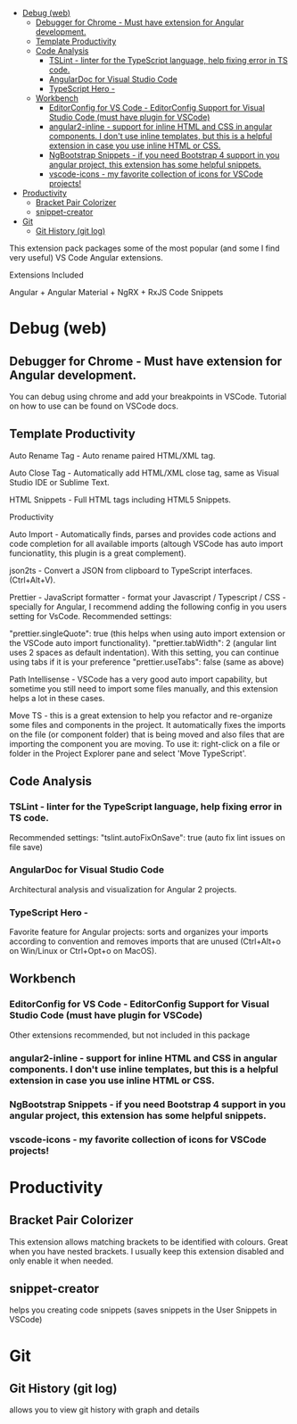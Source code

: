 

<!-- TOC -->

- [Debug (web)](#debug-web)
  - [Debugger for Chrome - Must have extension for Angular development.](#debugger-for-chrome---must-have-extension-for-angular-development)
  - [Template Productivity](#template-productivity)
  - [Code Analysis](#code-analysis)
    - [TSLint - linter for the TypeScript language, help fixing error in TS code.](#tslint---linter-for-the-typescript-language-help-fixing-error-in-ts-code)
    - [AngularDoc for Visual Studio Code](#angulardoc-for-visual-studio-code)
    - [TypeScript Hero -](#typescript-hero--)
  - [Workbench](#workbench)
    - [EditorConfig for VS Code - EditorConfig Support for Visual Studio Code (must have plugin for VSCode)](#editorconfig-for-vs-code---editorconfig-support-for-visual-studio-code-must-have-plugin-for-vscode)
    - [angular2-inline - support for inline HTML and CSS in angular components. I don't use inline templates, but this is a helpful extension in case you use inline HTML or CSS.](#angular2-inline---support-for-inline-html-and-css-in-angular-components-i-dont-use-inline-templates-but-this-is-a-helpful-extension-in-case-you-use-inline-html-or-css)
    - [NgBootstrap Snippets - if you need Bootstrap 4 support in you angular project, this extension has some helpful snippets.](#ngbootstrap-snippets---if-you-need-bootstrap-4-support-in-you-angular-project-this-extension-has-some-helpful-snippets)
    - [vscode-icons - my favorite collection of icons for VSCode projects!](#vscode-icons---my-favorite-collection-of-icons-for-vscode-projects)
- [Productivity](#productivity)
  - [Bracket Pair Colorizer](#bracket-pair-colorizer)
  - [snippet-creator](#snippet-creator)
- [Git](#git)
  - [Git History (git log)](#git-history-git-log)

<!-- /TOC -->


This extension pack packages some of the most popular (and some I find very useful) VS Code Angular extensions.

Extensions Included

Angular + Angular Material + NgRX + RxJS Code Snippets

# Debug (web)

##  Debugger for Chrome - Must have extension for Angular development. 

You can debug using chrome and add your breakpoints in VSCode. Tutorial on how to use can be found on VSCode docs.

## Template Productivity

Auto Rename Tag - Auto rename paired HTML/XML tag.

Auto Close Tag - Automatically add HTML/XML close tag, same as Visual Studio IDE or Sublime Text.

HTML Snippets - Full HTML tags including HTML5 Snippets.

Productivity

Auto Import - Automatically finds, parses and provides code actions and code completion for all available imports (altough VSCode has auto import funcionatlity, this plugin is a great complement).

json2ts - Convert a JSON from clipboard to TypeScript interfaces. (Ctrl+Alt+V).

Prettier - JavaScript formatter - format your Javascript / Typescript / CSS - specially for Angular, I recommend adding the following config in you users setting for VsCode. Recommended settings:

"prettier.singleQuote": true (this helps when using auto import extension or the VSCode auto import functionality).
"prettier.tabWidth": 2 (angular lint uses 2 spaces as default indentation). With this setting, you can continue using tabs if it is your preference
"prettier.useTabs": false (same as above)

Path Intellisense - VSCode has a very good auto import capability, but sometime you still need to import some files manually, and this extension helps a lot in these cases.

Move TS - this is a great extension to help you refactor and re-organize some files and components in the project. It automatically fixes the imports on the file (or component folder) that is being moved and also files that are importing the component you are moving. To use it: right-click on a file or folder in the Project Explorer pane and select 'Move TypeScript'.

## Code Analysis

### TSLint - linter for the TypeScript language, help fixing error in TS code.

Recommended settings: "tslint.autoFixOnSave": true (auto fix lint issues on file save)

### AngularDoc for Visual Studio Code 
Architectural analysis and visualization for Angular 2 projects.

### TypeScript Hero - 
Favorite feature for Angular projects: sorts and organizes your imports according to convention and removes imports that are unused (Ctrl+Alt+o on Win/Linux or Ctrl+Opt+o on MacOS).

## Workbench

###  EditorConfig for VS Code - EditorConfig Support for Visual Studio Code (must have plugin for VSCode)

Other extensions recommended, but not included in this package

###  angular2-inline - support for inline HTML and CSS in angular components. I don't use inline templates, but this is a helpful extension in case you use inline HTML or CSS.

###  NgBootstrap Snippets - if you need Bootstrap 4 support in you angular project, this extension has some helpful snippets.

###  vscode-icons - my favorite collection of icons for VSCode projects!

# Productivity

## Bracket Pair Colorizer 

This extension allows matching brackets to be identified with colours. Great when you have nested brackets. I usually keep this extension disabled and only enable it when needed.

## snippet-creator 

helps you creating code snippets (saves snippets in the User Snippets in VSCode)


# Git

## Git History (git log) 

allows you to view git history with graph and details


